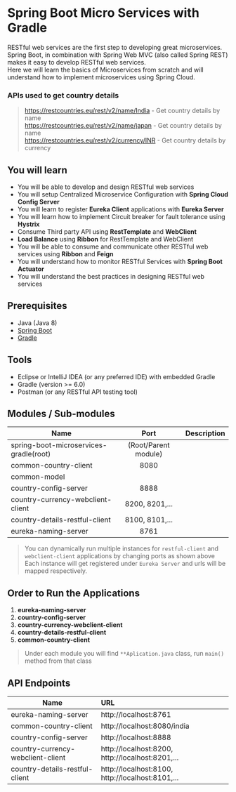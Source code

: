 # Spring Boot Micro Services with Gradle

RESTful web services are the first step to developing great microservices. Spring Boot,
in combination with Spring Web MVC (also called Spring REST) makes it easy to develop RESTful web services.  
Here we will learn the basics of Microservices from scratch and will understand how to implement microservices using Spring Cloud.

### APIs used to get country details
> https://restcountries.eu/rest/v2/name/India - Get country details by name  
> https://restcountries.eu/rest/v2/name/japan - Get country details by name  
> https://restcountries.eu/rest/v2/currency/INR -  Get country details by currency

## You will learn
- You will be able to develop and design RESTful web services
- You will setup Centralized Microservice Configuration with **Spring Cloud Config Server**
- You will learn to register **Eureka Client** applications with **Eureka Server**
- You will learn how to implement Circuit breaker for fault tolerance using **Hystrix** 
- Consume Third party API using **RestTemplate** and **WebClient**
- **Load Balance** using **Ribbon** for RestTemplate and WebClient
- You will be able to consume and communicate other RESTful web services using **Ribbon** and **Feign**
- You will understand how to monitor RESTful Services with **Spring Boot Actuator**
- You will understand the best practices in designing RESTful web services


## Prerequisites 
- Java (Java 8)
- [Spring Boot](https://spring.io/projects/spring-boot)
- [Gradle](https://docs.gradle.org/current/userguide/userguide.html)

## Tools
- Eclipse or IntelliJ IDEA (or any preferred IDE) with embedded Gradle
- Gradle (version >= 6.0)
- Postman (or any RESTful API testing tool)


## Modules / Sub-modules
| Name                                        | Port                 | Description  |
| ------------------------------------------- |:-------------:       | ---------:|
| spring-boot-microservices-gradle(root)      | (Root/Parent module) |    |
| common-country-client                       | 8080                 |    |
| common-model                                |                      |    |
| country-config-server                       | 8888                 |    |
| country-currency-webclient-client           | 8200, 8201,...       |    |
| country-details-restful-client              | 8100, 8101,...       |    |
| eureka-naming-server                        | 8761                 |    |
> You can dynamically run multiple instances for ``restful-client`` and ``webclient-client`` applications by changing ports as shown above  
> Each instance will get registered under ``Eureka Server`` and urls will be mapped respectively.


## Order to Run the Applications
1. **eureka-naming-server**
2. **country-config-server**
3. **country-currency-webclient-client**
4. **country-details-restful-client**
5. **common-country-client**
> Under each module you will find ``**Aplication.java`` class, run ``main()`` method from that class


## API Endpoints
| Name                                        | URL                                             | 
| ------------------------------------------- |:---------------------------------------------  | 
| eureka-naming-server                        | http://localhost:8761                           | 
| common-country-client                       | http://localhost:8080/india                     | 
| country-config-server                       | http://localhost:8888                           | 
| country-currency-webclient-client           | http://localhost:8200, http://localhost:8201,...| 
| country-details-restful-client              | http://localhost:8100, http://localhost:8101,...| 
